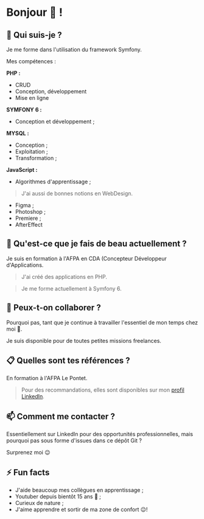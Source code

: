 # Bonjour 👋 !

## 🔭 Qui suis-je ?

Je me forme dans l'utilisation du framework Symfony.


Mes compétences :

__PHP :__

* CRUD
* Conception, développement
* Mise en ligne

__SYMFONY 6 :__

* Conception et développement ;

__MYSQL :__

* Conception ;
* Exploitation ;
* Transformation ;

__JavaScript :__

* Algorithmes d'apprentissage ;

> J'ai aussi de bonnes notions en WebDesign.

* Figma ;
* Photoshop ;
* Premiere ;
* AfterEffect


## 🌱 Qu'est-ce que je fais de beau actuellement ?


Je suis en formation à l'AFPA en CDA (Concepteur Développeur d'Applications.

> J'ai créé des applications en PHP.

> Je me forme actuellement à Symfony 6.


## 👯 Peux-t-on collaborer ?

Pourquoi pas, tant que je continue à travailler l'essentiel de mon temps chez moi 👼.

Je suis disponible pour de toutes petites missions freelances.

## :clipboard: Quelles sont tes références ?

En formation à l'AFPA Le Pontet.

> Pour des recommandations, elles sont disponibles sur mon [profil LinkedIn](https://www.linkedin.com/in/peter-caillat/).

## 📫 Comment me contacter ?

Essentiellement sur LinkedIn pour des opportunités professionnelles, mais pourquoi pas sous forme d'issues dans ce dépôt Git ?

Surprenez moi 😉

## ⚡ Fun facts

* J'aide beaucoup mes collègues en apprentissage ;
* Youtuber depuis bientôt 15 ans 🎵 ;
* Curieux de nature ;
* J'aime apprendre et sortir de ma zone de confort 😉!
